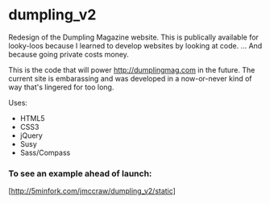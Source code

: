 dumpling_v2
===========

Redesign of the Dumpling Magazine website. This is publically available for looky-loos because I learned to develop websites by looking at code. ... And because going private costs money.

This is the code that will power http://dumplingmag.com in the future. The current site is embarassing and was developed in a now-or-never kind of way that's lingered for too long.

Uses:
  + HTML5
  + CSS3
  + jQuery
  + Susy
  + Sass/Compass

### To see an example ahead of launch:
[http://5minfork.com/jmccraw/dumpling_v2/static]

[http://5minfork.com/jmccraw/dumpling_v2/static]: http://5minfork.com/jmccraw/dumpling_v2/static/index.html
